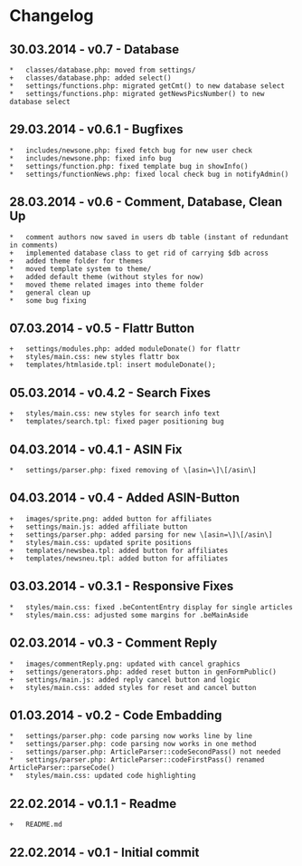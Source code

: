 # Changelog

## 30.03.2014 - v0.7 - Database

```
*	classes/database.php: moved from settings/
+	classes/database.php: added select()
*	settings/functions.php: migrated getCmt() to new database select
*	settings/functions.php: migrated getNewsPicsNumber() to new database select
```

## 29.03.2014 - v0.6.1 - Bugfixes

```
*	includes/newsone.php: fixed fetch bug for new user check
*	includes/newsone.php: fixed info bug
*	settings/function.php: fixed template bug in showInfo()
*	settings/functionNews.php: fixed local check bug in notifyAdmin()
```

## 28.03.2014 - v0.6 - Comment, Database, Clean Up

```
*	comment authors now saved in users db table (instant of redundant in comments)
+	implemented database class to get rid of carrying $db across
+	added theme folder for themes
*	moved template system to theme/
+	added default theme (without styles for now)
*	moved theme related images into theme folder
*	general clean up
*	some bug fixing
```

## 07.03.2014 - v0.5 - Flattr Button

```
+	settings/modules.php: added moduleDonate() for flattr
+	styles/main.css: new styles flattr box
+	templates/htmlaside.tpl: insert moduleDonate();
```

## 05.03.2014 - v0.4.2 - Search Fixes

```
+	styles/main.css: new styles for search info text
*	templates/search.tpl: fixed pager positioning bug
```

## 04.03.2014 - v0.4.1 - ASIN Fix

```
*	settings/parser.php: fixed removing of \[asin=\]\[/asin\]
```

## 04.03.2014 - v0.4 - Added ASIN-Button

```
+	images/sprite.png: added button for affiliates
+	settings/main.js: added affiliate button
+	settings/parser.php: added parsing for new \[asin=\]\[/asin\]
*	styles/main.css: updated sprite positions
+	templates/newsbea.tpl: added button for affiliates
+	templates/newsneu.tpl: added button for affiliates
```

## 03.03.2014 - v0.3.1 - Responsive Fixes

```
*	styles/main.css: fixed .beContentEntry display for single articles
*	styles/main.css: adjusted some margins for .beMainAside
```

## 02.03.2014 - v0.3 - Comment Reply

```
*	images/commentReply.png: updated with cancel graphics
+	settings/generators.php: added reset button in genFormPublic()
+	settings/main.js: added reply cancel button and logic
+	styles/main.css: added styles for reset and cancel button
```

## 01.03.2014 - v0.2 - Code Embadding

```
*	settings/parser.php: code parsing now works line by line
*	settings/parser.php: code parsing now works in one method
-	settings/parser.php: ArticleParser::codeSecondPass() not needed
*	settings/parser.php: ArticleParser::codeFirstPass() renamed ArticleParser::parseCode()
*	styles/main.css: updated code highlighting
```

## 22.02.2014 - v0.1.1 - Readme

```
+	README.md
```

## 22.02.2014 - v0.1 - Initial commit